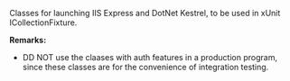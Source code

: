 Classes for launching IIS Express and DotNet Kestrel, to be used in xUnit ICollectionFixture.

**Remarks:**

* DD NOT use the claases with auth features in a production program, since these classes are for the convenience of integration testing.